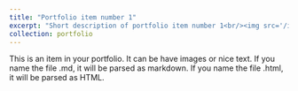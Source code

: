 ```yaml
---
title: "Portfolio item number 1"
excerpt: "Short description of portfolio item number 1<br/><img src='/images/print1.png'>"
collection: portfolio
---
```


This is an item in your portfolio. It can be have images or nice text. If you name the file .md, it will be parsed as markdown. If you name the file .html, it will be parsed as HTML. 
